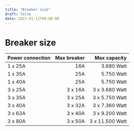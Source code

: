 ```yaml
---
title: "Breaker size"
draft: false
date: 2022-01-11T00:00:00
---
```


# Breaker size
<div class='spaced-table'>

| Power connection | Max breaker | Max capacity |
| :- | -: | -: |
|1 x 25A|16A|3.680 Watt|
|1 x 35A|25A|5.750 Watt|
|1 x 40A|25A|5.750 Watt|
|3 x 25A|3 x 16A|3 x 3.680 Watt|
|3 x 35A|3 x 25A|3 x 5.750 Watt|
|3 x 40A|3 x 32A|3 x 7.360 Watt|
|3 x 63A|3 x 40A|3 x 9.200 Watt|
|3 x 80A|3 x 50A|3 x 11.500 Watt|

</div>